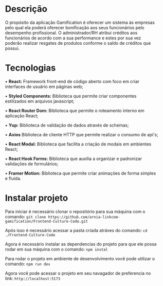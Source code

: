 # Descrição
O propósito da aplicação Gamification é oferecer um sistema às empresas pelo qual ela poderá oferecer bonificação aos seus funcionários pelo desempenho profissional. O administrador/RH atribui créditos aos funcionários de acordo com a sua performance e estes por sua vez poderão realizar resgates de produtos conforme o saldo de créditos que possui.

# Tecnologias
•	<b>React:</b> Framework front-end de código aberto com foco em criar interfaces de usuário em páginas web;<br>

•	<b>Styled Components:</b> Biblioteca que permite criar componentes estilizados em arquivos javascript;<br>

•	<b>React Router Dom:</b> Biblioteca que permite o roteamento interno em aplicação React;<br>

•	<b>Yup:</b> Biblioteca de validação de dados através de schemas;<br>

•	<b>Axios</b> Biblioteca de cliente HTTP que permite realizar o consumo de api's;<br>

•	<b>React Modal:</b> Biblioteca que facilita a criação de modais em ambientes React;<br>

•	<b>React Hook Forms:</b> Biblioteca que auxilia a organizar e padronizar validações de formulários;<br>

•	<b>Framer Motion:</b> Biblioteca que permite criar animações de forma simples e fluída.<br>

# Instalar projeto

Para iniciar é necessário clonar o repositório para sua máquina com o comando:
`git clone https://github.com/arnia-linkcom-gamification/Frontend-Culture-Code.git`

Após isso é necessário acessar a pasta criada atráves do comando:
`cd ./Frontend-Culture-Code`

Agora é necessário instalar as dependencias do projeto para que ele possa rodar em sua máquina com o comando:
`npm instal`

Para rodar o projeto em ambiente de desenvolvimento você pode utilizar o comando:
`npm run dev`

Agora você pode acessar o projeto em seu navagador de preferencia no link:
`http://localhost:5173` 